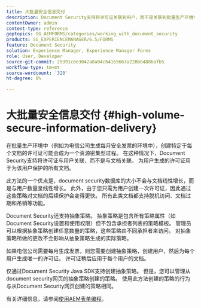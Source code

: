 ```yaml
---
title: 大批量安全信息交付
description: Document Security支持将许可证关联到用户，而不是关联到批量生产环境中的文档。
contentOwner: admin
content-type: reference
geptopics: SG_AEMFORMS/categories/working_with_document_security
products: SG_EXPERIENCEMANAGER/6.5/FORMS
feature: Document Security
solution: Experience Manager, Experience Manager Forms
role: User, Developer
source-git-commit: 29391c8e3042a8a04c64165663a228bb4886afb5
workflow-type: tm+mt
source-wordcount: '320'
ht-degree: 0%

---
```


# 大批量安全信息交付 {#high-volume-secure-information-delivery}

在批量生产环境中（例如为电信公司生成每月安全发票的环境中），创建特定于每个文档的许可证可能会成为一个资源密集型过程。 在这种情况下，Document Security支持将许可证与用户关联，而不是与文档关联。 为用户生成的许可证用于为该用户保护的所有文档。

此方法的一个优点是，document security数据库的大小不会与文档线性增长，而是与用户数量呈线性增长。 此外，由于您只需为用户创建一次许可证，因此通过这些策略对文档的后续保护会变得更快。 所有此类文档都支持脱机访问、文档过期和吊销等功能。

Document Security还支持抽象策略。 抽象策略是包含所有策略属性（如Document Security设置和使用权限）但不包含承担者列表的策略模板。 管理员可以根据抽象策略创建任意数量的策略，这些策略由不同承担者来访问。 对抽象策略所做的更改不会影响从抽象策略生成的实际策略。

如果电信公司需要每月生成发票，则您需要创建抽象策略，创建用户，然后为每个用户生成唯一的许可证。 许可证稍后应用于每个用户的文档。

仅通过Document Security Java SDK支持创建抽象策略。 但是，您可以管理从document security网页的抽象策略创建的策略。 使用此方法创建的策略的行为与从Document Security网页创建的策略相同。

有关详细信息，请参阅[使用AEM表单编程](https://www.adobe.com/go/learn_aemforms_programming_63)。
